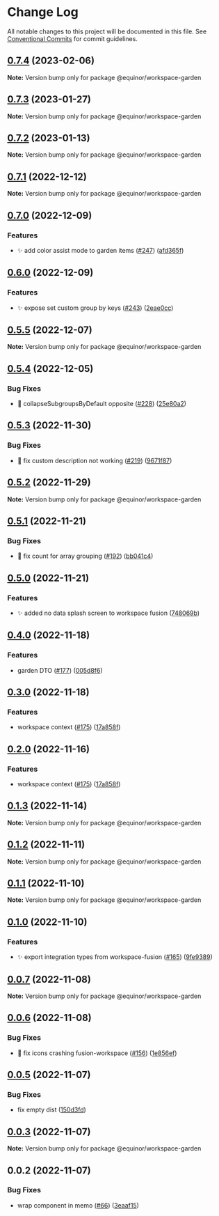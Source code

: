 # Change Log

All notable changes to this project will be documented in this file.
See [Conventional Commits](https://conventionalcommits.org) for commit guidelines.

## [0.7.4](https://github.com/equinor/fusion-workspace/compare/@equinor/workspace-garden@0.7.3...@equinor/workspace-garden@0.7.4) (2023-02-06)

**Note:** Version bump only for package @equinor/workspace-garden

## [0.7.3](https://github.com/equinor/fusion-workspace/compare/@equinor/workspace-garden@0.7.2...@equinor/workspace-garden@0.7.3) (2023-01-27)

**Note:** Version bump only for package @equinor/workspace-garden

## [0.7.2](https://github.com/equinor/fusion-workspace/compare/@equinor/workspace-garden@0.7.1...@equinor/workspace-garden@0.7.2) (2023-01-13)

**Note:** Version bump only for package @equinor/workspace-garden

## [0.7.1](https://github.com/equinor/fusion-workspace/compare/@equinor/workspace-garden@0.7.0...@equinor/workspace-garden@0.7.1) (2022-12-12)

**Note:** Version bump only for package @equinor/workspace-garden

## [0.7.0](https://github.com/equinor/fusion-workspace/compare/@equinor/workspace-garden@0.6.0...@equinor/workspace-garden@0.7.0) (2022-12-09)

### Features

-   :sparkles: add color assist mode to garden items ([#247](https://github.com/equinor/fusion-workspace/issues/247)) ([afd365f](https://github.com/equinor/fusion-workspace/commit/afd365f8e2eadf011852b5bf13425a74bab59acd))

## [0.6.0](https://github.com/equinor/fusion-workspace/compare/@equinor/workspace-garden@0.5.5...@equinor/workspace-garden@0.6.0) (2022-12-09)

### Features

-   :sparkles: expose set custom group by keys ([#243](https://github.com/equinor/fusion-workspace/issues/243)) ([2eae0cc](https://github.com/equinor/fusion-workspace/commit/2eae0cc4f1b59d7a57d371bfc6ba7e94d9853513))

## [0.5.5](https://github.com/equinor/fusion-workspace/compare/@equinor/workspace-garden@0.5.4...@equinor/workspace-garden@0.5.5) (2022-12-07)

**Note:** Version bump only for package @equinor/workspace-garden

## [0.5.4](https://github.com/equinor/fusion-workspace/compare/@equinor/workspace-garden@0.5.3...@equinor/workspace-garden@0.5.4) (2022-12-05)

### Bug Fixes

-   :bug: collapseSubgroupsByDefault opposite ([#228](https://github.com/equinor/fusion-workspace/issues/228)) ([25e80a2](https://github.com/equinor/fusion-workspace/commit/25e80a2122f47bfe5bb9dd3982d2ea60f76a1bcf))

## [0.5.3](https://github.com/equinor/fusion-workspace/compare/@equinor/workspace-garden@0.5.2...@equinor/workspace-garden@0.5.3) (2022-11-30)

### Bug Fixes

-   :bug: fix custom description not working ([#219](https://github.com/equinor/fusion-workspace/issues/219)) ([9671f87](https://github.com/equinor/fusion-workspace/commit/9671f87a4322cd4d96d12f66c7cef646b477f4e7))

## [0.5.2](https://github.com/equinor/fusion-workspace/compare/@equinor/workspace-garden@0.5.1...@equinor/workspace-garden@0.5.2) (2022-11-29)

**Note:** Version bump only for package @equinor/workspace-garden

## [0.5.1](https://github.com/equinor/fusion-workspace/compare/@equinor/workspace-garden@0.5.0...@equinor/workspace-garden@0.5.1) (2022-11-21)

### Bug Fixes

-   :bug: fix count for array grouping ([#192](https://github.com/equinor/fusion-workspace/issues/192)) ([bb041c4](https://github.com/equinor/fusion-workspace/commit/bb041c4e8d1bf8e49762512c14a1bd07d1e2d31a))

## [0.5.0](https://github.com/equinor/fusion-workspace/compare/@equinor/workspace-garden@0.4.0...@equinor/workspace-garden@0.5.0) (2022-11-21)

### Features

-   :sparkles: added no data splash screen to workspace fusion ([748069b](https://github.com/equinor/fusion-workspace/commit/748069bac25de4ace96b7d042818c349bd10a751))

## [0.4.0](https://github.com/equinor/fusion-workspace/compare/@equinor/workspace-garden@0.3.0...@equinor/workspace-garden@0.4.0) (2022-11-18)

### Features

-   garden DTO ([#177](https://github.com/equinor/fusion-workspace/issues/177)) ([005d8f6](https://github.com/equinor/fusion-workspace/commit/005d8f65b50ef3b351f4163afda56dfd60a2559c))

## [0.3.0](https://github.com/equinor/fusion-workspace/compare/@equinor/workspace-garden@0.1.3...@equinor/workspace-garden@0.3.0) (2022-11-18)

### Features

-   workspace context ([#175](https://github.com/equinor/fusion-workspace/issues/175)) ([17a858f](https://github.com/equinor/fusion-workspace/commit/17a858f81ee1c7a00f72cab5f495232a9d0fcc0e))

## [0.2.0](https://github.com/equinor/fusion-workspace/compare/@equinor/workspace-garden@0.1.3...@equinor/workspace-garden@0.2.0) (2022-11-16)

### Features

-   workspace context ([#175](https://github.com/equinor/fusion-workspace/issues/175)) ([17a858f](https://github.com/equinor/fusion-workspace/commit/17a858f81ee1c7a00f72cab5f495232a9d0fcc0e))

## [0.1.3](https://github.com/equinor/fusion-workspace/compare/@equinor/workspace-garden@0.1.2...@equinor/workspace-garden@0.1.3) (2022-11-14)

**Note:** Version bump only for package @equinor/workspace-garden

## [0.1.2](https://github.com/equinor/fusion-workspace/compare/@equinor/workspace-garden@0.1.1...@equinor/workspace-garden@0.1.2) (2022-11-11)

**Note:** Version bump only for package @equinor/workspace-garden

## [0.1.1](https://github.com/equinor/fusion-workspace/compare/@equinor/workspace-garden@0.1.0...@equinor/workspace-garden@0.1.1) (2022-11-10)

**Note:** Version bump only for package @equinor/workspace-garden

## [0.1.0](https://github.com/equinor/fusion-workspace/compare/@equinor/workspace-garden@0.0.7...@equinor/workspace-garden@0.1.0) (2022-11-10)

### Features

-   :sparkles: export integration types from workspace-fusion ([#165](https://github.com/equinor/fusion-workspace/issues/165)) ([9fe9389](https://github.com/equinor/fusion-workspace/commit/9fe9389a0b6ead5393ada9c8218383e7f3407440))

## [0.0.7](https://github.com/equinor/fusion-workspace/compare/@equinor/workspace-garden@0.0.6...@equinor/workspace-garden@0.0.7) (2022-11-08)

**Note:** Version bump only for package @equinor/workspace-garden

## [0.0.6](https://github.com/equinor/fusion-workspace/compare/@equinor/workspace-garden@0.0.5...@equinor/workspace-garden@0.0.6) (2022-11-08)

### Bug Fixes

-   :bug: fix icons crashing fusion-workspace ([#156](https://github.com/equinor/fusion-workspace/issues/156)) ([1e856ef](https://github.com/equinor/fusion-workspace/commit/1e856efabad89c791864f5b389163469e3e3b7f5))

## [0.0.5](https://github.com/equinor/fusion-workspace/compare/@equinor/workspace-garden@0.0.3...@equinor/workspace-garden@0.0.5) (2022-11-07)

### Bug Fixes

-   fix empty dist ([150d3fd](https://github.com/equinor/fusion-workspace/commit/150d3fd028e9995b10885a396849e13a1262b6b2))

## [0.0.3](https://github.com/equinor/fusion-workspace/compare/@equinor/workspace-garden@0.0.2...@equinor/workspace-garden@0.0.3) (2022-11-07)

**Note:** Version bump only for package @equinor/workspace-garden

## 0.0.2 (2022-11-07)

### Bug Fixes

-   wrap component in memo ([#66](https://github.com/equinor/fusion-workspace/issues/66)) ([3eaaf15](https://github.com/equinor/fusion-workspace/commit/3eaaf15dee9a1df0a252d1a3a576799c8eda8b6f))
